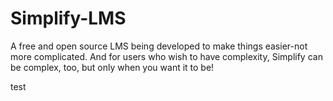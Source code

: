 # Simplify-LMS
A free and open source LMS being developed to make things easier-not more complicated. And for users who wish to have complexity, Simplify can be complex, too, but only when you want it to be!

test
